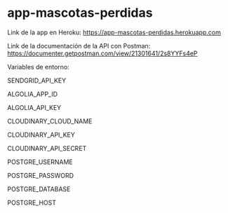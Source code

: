 # app-mascotas-perdidas

Link de la app en Heroku:
https://app-mascotas-perdidas.herokuapp.com

Link de la documentación de la API con Postman:
https://documenter.getpostman.com/view/21301641/2s8YYFs4eP

Variables de entorno:

SENDGRID_API_KEY

ALGOLIA_APP_ID

ALGOLIA_API_KEY

CLOUDINARY_CLOUD_NAME

CLOUDINARY_API_KEY

CLOUDINARY_API_SECRET

POSTGRE_USERNAME

POSTGRE_PASSWORD

POSTGRE_DATABASE

POSTGRE_HOST
